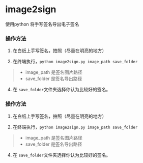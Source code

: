 # image2sign
使用python 将手写签名导出电子签名

### 操作方法
1. 在白纸上手写签名，拍照（尽量在明亮的地方）

3. 在终端执行，`python image2sign.py image_path save_folder`

> - image_path 是签名图片路径
> - save_folder 是签名导出路径

4. 在 `save_folder`文件夹选择你认为比较好的签名。

### 操作方法
1. 在白纸上手写签名，拍照（尽量在明亮的地方）

3. 在终端执行，`python image2sign.py image_path save_folder`

> - image_path 是签名图片路径
> - save_folder 是签名导出路径

4. 在 `save_folder`文件夹选择你认为比较好的签名。
